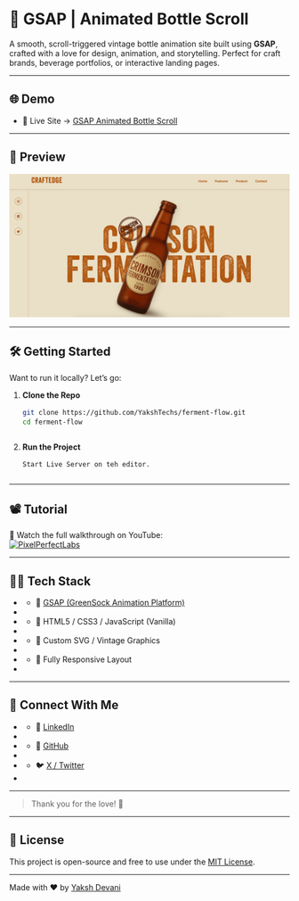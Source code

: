 # 🍾 GSAP | Animated Bottle Scroll

A smooth, scroll-triggered vintage bottle animation site built using **GSAP**, crafted with a love for design, animation, and storytelling. Perfect for craft brands, beverage portfolios, or interactive landing pages.

---

## 🌐 Demo

- 🚀 Live Site → [GSAP Animated Bottle Scroll](https://ubiquitous-tarsier-78de93.netlify.app/)
---

## 📸 Preview

![GSAP Animated Bottle Scroll Screenshot](./screenshot.png)

---

## 🛠️ Getting Started

Want to run it locally? Let’s go:

1. **Clone the Repo**
   ```bash
   git clone https://github.com/YakshTechs/ferment-flow.git
   cd ferment-flow
```
```
 2.  **Run the Project**
     ```bash
     Start Live Server on teh editor.
   ```

```
* * *

## 📽️ Tutorial

🎥 Watch the full walkthrough on YouTube:  
[![PixelPerfectLabs](https://img.shields.io/badge/YouTube-PixelPerfectLabs-red?style=flat-square&logo=youtube)](https://www.youtube.com/@PixelPerfectLabs)

* * *

## 🧑‍💻 Tech Stack

* *   💚 [GSAP (GreenSock Animation Platform)](https://gsap.com/)
*     
* *   🧾 HTML5 / CSS3 / JavaScript (Vanilla)
*     
* *   🎨 Custom SVG / Vintage Graphics
*     
* *   📱 Fully Responsive Layout
*     

* * *

## 🤝 Connect With Me

* *   💼 [LinkedIn](https://www.linkedin.com/in/yaksh-devani/)
*     
* *   🐙 [GitHub](https://github.com/yaksh9737)
*     
* *   🐦 [X / Twitter](https://twitter.com/yaksh_devani)
*     

* * *

> Thank you for the love! 🙏

* * *

## 📌 License

This project is open-source and free to use under the [MIT License](https://chatgpt.com/c/LICENSE).

* * *

Made with ❤️ by [Yaksh Devani](https://www.github.com/YakshTechs)

```
